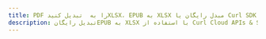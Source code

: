 ---title: PDF را به  تبدیل کنیدXLSX، EPUB به XLSX مبدل رایگان یا Curl SDKdescription: تبدیل رایگانEPUB به XLSX با استفاده از Curl Cloud APIs & SDK همچنین اسناد PDF را در Cloud ایجاد، ویرایش و رندر کنید.---